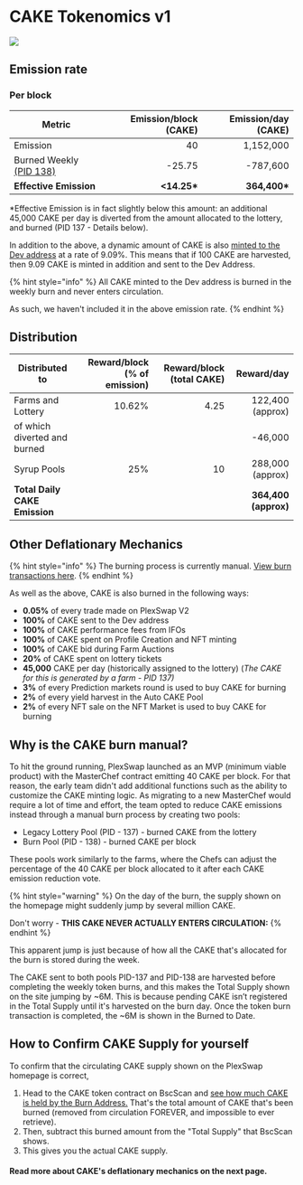 # CAKE Tokenomics v1

![](../../.gitbook/assets/en-1129.png)

## **Emission rate** <a href="#emission-rate" id="emission-rate"></a>

### **Per block**

| **Metric**                                                                   | **Emission/block (CAKE)** | **Emission/day (CAKE)** |
| ---------------------------------------------------------------------------- | ------------------------: | ----------------------: |
| Emission                                                                     |                        40 |               1,152,000 |
| Burned Weekly [(PID 138)](cake-tokenomics-v1.md#why-is-the-cake-burn-manual) |                    -25.75 |                -787,600 |
| **Effective Emission**                                                       |              **<14.25\*** |           **364,400\*** |

\*Effective Emission is in fact slightly below this amount: an additional 45,000 CAKE per day is diverted from the amount allocated to the lottery, and burned (PID 137 - Details below).

In addition to the above, a dynamic amount of CAKE is also [minted to the Dev address](https://bscscan.com/address/0xceba60280fb0ecd9a5a26a1552b90944770a4a0e#tokentxns) at a rate of 9.09%. This means that if 100 CAKE are harvested, then 9.09 CAKE is minted in addition and sent to the Dev Address.

{% hint style="info" %}
All CAKE minted to the Dev address is burned in the weekly burn and never enters circulation.&#x20;

As such, we haven't included it in the above emission rate.
{% endhint %}

## Distribution <a href="#distribution" id="distribution"></a>

| Distributed to                | Reward/block (% of emission) | Reward/block (total CAKE) |           Reward/day |
| ----------------------------- | ---------------------------: | ------------------------: | -------------------: |
| Farms and Lottery             |                       10.62% |                      4.25 |     122,400 (approx) |
| of which diverted and burned  |                              |                           |              -46,000 |
| Syrup Pools                   |                          25% |                        10 |     288,000 (approx) |
| **Total Daily CAKE Emission** |                              |                           | **364,400 (approx)** |

## **Other Deflationary Mechanics** <a href="#other-deflationary-mechanics" id="other-deflationary-mechanics"></a>

{% hint style="info" %}
The burning process is currently manual. [View burn transactions here](https://bscscan.com/token/0x0e09fabb73bd3ade0a17ecc321fd13a19e81ce82?a=0x000000000000000000000000000000000000dead).
{% endhint %}

As well as the above, CAKE is also burned in the following ways:

* **0.05%** of every trade made on PlexSwap V2
* **100%** of CAKE sent to the Dev address
* **100%** of CAKE performance fees from IFOs
* **100%** of CAKE spent on Profile Creation and NFT minting
* **100%** of CAKE bid during Farm Auctions
* **20%** of CAKE spent on lottery tickets
* **45,000** CAKE per day (historically assigned to the lottery) (_The CAKE for this is generated by a farm - PID 137)_
* **3%** of every Prediction markets round is used to buy CAKE for burning
* **2%** of every yield harvest in the Auto CAKE Pool
* **2%** of every NFT sale on the NFT Market is used to buy CAKE for burning

## Why is the CAKE burn manual?

To hit the ground running, PlexSwap launched as an MVP (minimum viable product) with the MasterChef contract emitting 40 CAKE per block. For that reason, the early team didn't add additional functions such as the ability to customize the CAKE minting logic. As migrating to a new MasterChef would require a lot of time and effort, the team opted to reduce CAKE emissions instead through a manual burn process by creating two pools:

* Legacy Lottery Pool (PID - 137) - burned CAKE from the lottery
* Burn Pool (PID - 138) - burned CAKE per block

These pools work similarly to the farms, where the Chefs can adjust the percentage of the 40 CAKE per block allocated to it after each CAKE emission reduction vote.

{% hint style="warning" %}
On the day of the burn, the supply shown on the homepage might suddenly jump by several million CAKE.&#x20;

Don't worry - **THIS CAKE NEVER ACTUALLY ENTERS CIRCULATION:**
{% endhint %}

This apparent jump is just because of how all the CAKE that's allocated for the burn is stored during the week.&#x20;

The CAKE sent to both pools PID-137 and PID-138 are harvested before completing the weekly token burns, and this makes the Total Supply shown on the site jumping by \~6M. This is because pending CAKE isn’t registered in the Total Supply until it's harvested on the burn day. Once the token burn transaction is completed, the \~6M is shown in the Burned to Date.&#x20;

## How to Confirm CAKE Supply for yourself

To confirm that the circulating CAKE supply shown on the PlexSwap homepage is correct,&#x20;

1. Head to the CAKE token contract on BscScan and [see how much CAKE is held by the Burn Address.](https://bscscan.com/token/0x0e09fabb73bd3ade0a17ecc321fd13a19e81ce82#balances) That's the total amount of CAKE that's been burned (removed from circulation FOREVER, and impossible to ever retrieve).
2. Then, subtract this burned amount from the "Total Supply" that BscScan shows.
3. This gives you the actual CAKE supply.



#### **Read more about CAKE's deflationary mechanics on the next page.** <a href="#read-more-about-cakes-deflationary-mechanics-on-the-next-page" id="read-more-about-cakes-deflationary-mechanics-on-the-next-page"></a>
